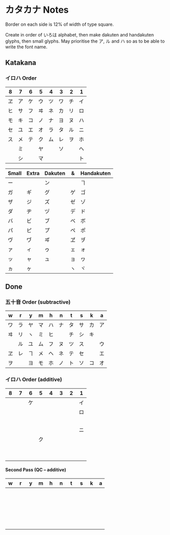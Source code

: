 # カタカナ Notes

Border on each side is 12% of width of type square.

Create in order of いろは alphabet, then make dakuten and handakuten glyphs, then small glyphs.
May prioritise the ア, ル and ハ so as to be able to write the font name.

## Katakana

### イロハ Order
8 | 7 | 6 | 5 | 4 | 3 | 2 | 1
--- | --- | --- | --- | --- | --- | --- | ---
ヱ | ア | ケ | ウ | ツ | ワ | チ | イ
ヒ | サ | フ | ヰ | ネ | カ | リ | ロ
モ | キ | コ | ノ | ナ | ヨ | ヌ | ハ
セ | ユ | エ | オ | ラ | タ | ル | ニ
ス | メ | テ | ク | ム | レ | ヲ | ホ
　 | ミ | 　 | ヤ | 　 | ソ | 　 | ヘ
　 | シ | 　 | マ | 　 | 　 | 　 | ト


Small | Extra | Dakuten | & | Handakuten
--- | --- | --- | --- | ---
ー | 　 | ン | 　 | ヿ
ガ | ギ | グ | ゲ | ゴ
ザ | ジ | ズ | ゼ | ゾ
ダ | ヂ | ヅ | デ | ド
バ | ビ | ブ | ベ | ボ
パ | ピ | プ | ペ | ポ
ヴ | ヷ | ヸ | ヹ | ヺ
ァ | ィ | ゥ | ェ | ォ
ッ | ャ | ュ | ョ | ヮ
ヵ | ヶ | 　 | ヽ | ヾ


## Done

### 五十音 Order (subtractive)
w | r | y | m | h | n | t | s | k | a
--- | --- | --- | --- | --- | --- | --- | --- | --- | ---
ワ | ラ | ヤ | マ | ハ | ナ | タ | サ | カ | ア
ヰ | リ | ヽ | ミ | ヒ | 　 | チ | シ | キ |
　 | ル | ユ | ム | フ | ヌ | ツ | ス | 　 | ウ
ヱ | レ | ヿ | メ | ヘ | ネ | テ | セ | 　 | エ
ヲ | 　 | ヨ | モ | ホ | ノ | ト | ソ | コ | オ

### イロハ Order (additive)
8 | 7 | 6 | 5 | 4 | 3 | 2 | 1
--- | --- | --- | --- | --- | --- | --- | ---
　 | 　 | ケ | 　 | 　 | 　 | 　 | イ
　 | 　 | 　 | 　 | 　 | 　 | 　 | ロ
　 | 　 | 　 | 　 | 　 | 　 | 　 |
　 | 　 | 　 | 　 | 　 | 　 | 　 | ニ
　 | 　 | 　 | ク | 　 | 　 | 　 |
　 | 　 | 　 | 　 | 　 | 　 | 　 |
　 | 　 | 　 | 　 | 　 | 　 | 　 |

#### Second Pass (QC – additive)
w | r | y | m | h | n | t | s | k | a
--- | --- | --- | --- | --- | --- | --- | --- | --- | ---
　 | 　 | 　 | 　 | 　 | 　 | 　 | 　 | 　 |
　 | 　 | 　 | 　 | 　 | 　 | 　 | 　 | 　 |
　 | 　 | 　 | 　 | 　 | 　 | 　 | 　 | 　 |
　 | 　 | 　 | 　 | 　 | 　 | 　 | 　 | 　 |
　 | 　 | 　 | 　 | 　 | 　 | 　 | 　 | 　 |

